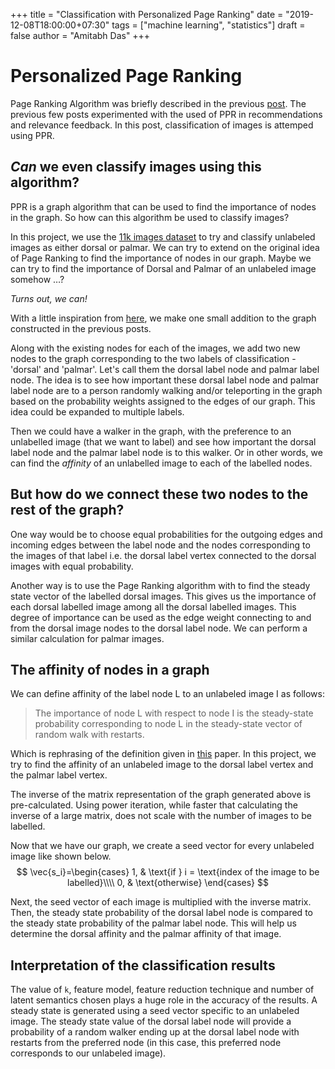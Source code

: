 +++
title = "Classification with Personalized Page Ranking"
date = "2019-12-08T18:00:00+07:30"
tags = ["machine learning", "statistics"]
draft = false
author = "Amitabh Das"
+++

# Personalized Page Ranking

Page Ranking Algorithm was briefly described in the previous [post](/post/ppr-rec).
The previous few posts experimented with the used of PPR in recommendations and relevance feedback. In this post, classification of images is attemped using PPR.

## _Can_ we even classify images using this algorithm?

PPR is a graph algorithm that can be used to find the importance of nodes in the graph. So how can this algorithm be used to classify images?

In this project, we use the [11k images dataset](https://sites.google.com/view/11khands) to try and classify unlabeled images as either dorsal or palmar. We can try to extend on the original idea of Page Ranking to find the importance of nodes in our graph. Maybe we can try to find the importance of Dorsal and Palmar of an unlabeled image somehow …?

_Turns out, we can!_

With a little inspiration from [here](https://www.cs.cmu.edu/~jypan/publications/KDD04CrossModalCorrelation.pdf), we make one small addition to the graph constructed in the previous posts.

Along with the existing nodes for each of the images, we add two new nodes to the graph corresponding to the two labels of classification - 'dorsal' and 'palmar'. Let's call them the dorsal label node and palmar label node. The idea is to see how important these dorsal label node and palmar label node are to a person randomly walking and/or teleporting in the graph based on the probability weights assigned to the edges of our graph. This idea could be expanded to multiple labels.

Then we could have a walker in the graph, with the preference to an unlabelled image (that we want to label) and see how important the dorsal label node and the palmar label node is to this walker. Or in other words, we can find the _affinity_ of an unlabelled image to each of the labelled nodes.

## But how do we connect these two nodes to the rest of the graph?

One way would be to choose equal probabilities for the outgoing edges and incoming edges between the label node and the nodes corresponding to the images of that label i.e. the dorsal label vertex connected to the dorsal images with equal probability.

Another way is to use the Page Ranking algorithm with to find the steady state vector of the labelled dorsal images. This gives us the importance of each dorsal labelled image among all the dorsal labelled images. This degree of importance can be used as the edge weight connecting to and from the dorsal image nodes to the dorsal label node. We can perform a similar calculation for palmar images.

## The affinity of nodes in a graph

We can define affinity of the label node L to an unlabeled image I as follows:
> The importance of node L with respect to node I is the steady-state probability corresponding to node L in the steady-state vector of random walk with restarts.


Which is rephrasing of the definition given in [this](https://www.cs.cmu.edu/~jypan/publications/KDD04CrossModalCorrelation.pdf) paper.
In this project, we try to find the affinity of an unlabeled image to the dorsal label vertex and the palmar label vertex.

The inverse of the matrix representation of the graph generated above is pre-calculated. Using power iteration, while faster that calculating the inverse of a large matrix, does not scale with the number of images to be labelled.

Now that we have our graph, we create a seed vector for every unlabeled image like shown below.
$$
\vec{s_i}=\begin{cases} 1, & \text{if } i = \text{index of the image to be labelled}\\\\ 0, & \text{otherwise} \end{cases}
$$

Next, the seed vector of each image is multiplied with the inverse matrix. Then, the steady state probability of the dorsal label node is compared to the steady state probability of the palmar label node. This will help us determine the dorsal affinity and the palmar affinity of that image.

## Interpretation of the classification results

The value of `k`, feature model, feature reduction technique and number of latent semantics chosen plays a huge role in the accuracy of the results.
A steady state is generated using a seed vector specific to an unlabeled image. The steady state value of the dorsal label node will provide a probability of a random walker ending up at the dorsal label node with restarts from the preferred node (in this case, this preferred node corresponds to our unlabeled image).
